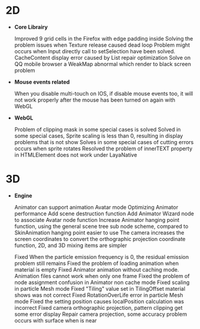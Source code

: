 # 2D

- **Core Librairy**

  Improved 9 grid cells in the Firefox with edge padding inside
  Solving the problem issues when Texture release caused dead loop
  Problem might occurs when Input directly call to setSelection have been solved.
  CacheContent display error caused by List repair optimization
  Solve on QQ mobile browser a WeakMap abnormal which render to black screen problem



- **Mouse events related**

  When you disable multi-touch on IOS, if disable mouse events too, it will not work properly after the mouse has been turned on again with WebGL

- **WebGL**

  Problem of clipping mask in some special cases is solved
  Solved in some special cases, Sprite scaling is less than 0, resulting in display problems that is not show
  Solves  in some special cases of cutting errors occurs when sprite rotates
  Resolved the problem of  innerTEXT property in HTMLElement does not work under LayaNative



# 3D

- **Engine**


  Animator  can support animation Avatar mode
  Optimizing Animator performance
  Add scene destruction function
  Add  Animator Wizard node to associate Avatar node function
  Increase Animator hanging point function, using the general scene tree sub node scheme, compared to SkinAnimation hanging point easier to use
  The camera increases the screen coordinates to convert the orthographic projection coordinate function, 2D, and 3D mixing items are simpler

  Fixed When the particle emission frequency is 0, the residual emission problem still remains
  Fixed the problem of loading animation when material is empty
  Fixed Animator animation without caching mode. Animation files cannot work when only one frame
  Fixed the problem of node assignment confusion in Animator non cache mode
  Fixed scaling in particle Mesh mode
  Fixed "Tiling" value set in TilingOffset  material shows was not correct
  Fixed RotationOverLife error in particle Mesh mode
  Fixed the setting position causes localPosition calculation was incorrect
  Fixed camera orthographic projection, pattern clipping get some error display
  Repair camera projection, some accuracy problem occurs with surface when is near
